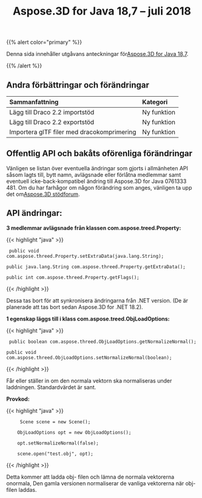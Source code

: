 ﻿---
title: Aspose.3D for Java 18,7 – juli 2018
type: docs
weight: 60
url: /sv/java/aspose-3d-for-java-18-7-july-2018/
---
{{% alert color="primary" %}} 

Denna sida innehåller utgåvans anteckningar för[Aspose.3D for Java 18,7](https://repository.aspose.com/repo/com/aspose/aspose-3d/18.7/).

{{% /alert %}} 
## **Andra förbättringar och förändringar**

|**Sammanfattning**|**Kategori**|
|:- |:- |
|Lägg till Draco 2.2 importstöd|Ny funktion|
|Lägg till Draco 2.2 exportstöd|Ny funktion|
|Importera glTF filer med dracokomprimering|Ny funktion|

## **Offentlig API och bakåts oförenliga förändringar**
Vänligen se listan över eventuella ändringar som gjorts i allmänheten API såsom lagts till, bytt namn, avlägsnade eller förlåtna medlemmar samt eventuell icke-back-kompatibel ändring till Aspose.3D for Java 0761333 481. Om du har farhågor om någon förändring som anges, vänligen ta upp det om[Aspose.3D stödforum](https://forum.aspose.com/c/3d).

## **API ändringar:**

**3 medlemmar avlägsnade från klassen com.aspose.treed.Property:**

{{< highlight "java" >}}

     public void com.aspose.threed.Property.setExtraData(java.lang.String);

    public java.lang.String com.aspose.threed.Property.getExtraData();

    public int com.aspose.threed.Property.getFlags();

{{< /highlight >}}

Dessa tas bort för att synkronisera ändringarna från .NET version. (De är planerade att tas bort sedan Aspose.3D for .NET 18.2).

**1 egenskap läggs till i klass com.aspose.treed.ObjLoadOptions:**

{{< highlight "java" >}}

     public boolean com.aspose.threed.ObjLoadOptions.getNormalizeNormal();

    public void com.aspose.threed.ObjLoadOptions.setNormalizeNormal(boolean);

{{< /highlight >}}

Får eller ställer in om den normala vektorn ska normaliseras under laddningen. Standardvärdet är sant.

**Provkod:**

{{< highlight "java" >}}

         Scene scene = new Scene();

        ObjLoadOptions opt = new ObjLoadOptions();

        opt.setNormalizeNormal(false);

        scene.open("test.obj", opt);

{{< /highlight >}}

Detta kommer att ladda obj- filen och lämna de normala vektorerna onormala, Den gamla versionen normaliserar de vanliga vektorerna när obj-filen laddas.
